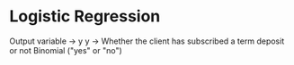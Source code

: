 # Logistic Regression

Output variable -> y
y -> Whether the client has subscribed a term deposit or not 
Binomial ("yes" or "no")
